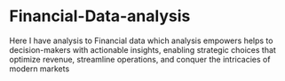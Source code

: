 # Financial-Data-analysis
Here I have analysis to Financial data which  analysis empowers helps to decision-makers with actionable insights, enabling strategic choices that optimize revenue, streamline operations, and conquer the intricacies of modern markets

